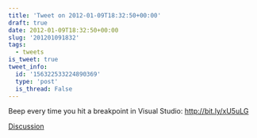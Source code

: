 ```yaml
---
title: 'Tweet on 2012-01-09T18:32:50+00:00'
draft: true
date: 2012-01-09T18:32:50+00:00
slug: '201201091832'
tags:
  - tweets
is_tweet: true
tweet_info:
  id: '156322533224890369'
  type: 'post'
  is_thread: False
---
```




Beep every time you hit a breakpoint in Visual Studio: <http://bit.ly/xU5uLG>

[Discussion](https://x.com/sytelus/status/156322533224890369)
